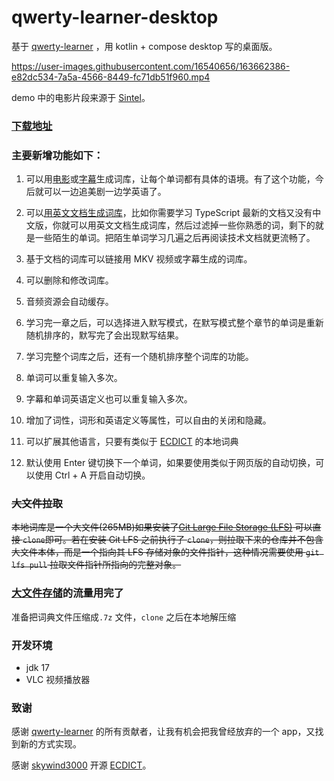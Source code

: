 # qwerty-learner-desktop

基于 [qwerty-learner](https://github.com/Kaiyiwing/qwerty-learner) ，用 kotlin + compose desktop 写的桌面版。

https://user-images.githubusercontent.com/16540656/163662386-e82dc534-7a5a-4566-8449-fc71db51f960.mp4

demo 中的电影片段来源于 [Sintel](https://www.youtube.com/watch?v=eRsGyueVLvQ)。

### [下载地址](https://github.com/tangshimin/qwerty-learner-desktop/releases/tag/v1.0.0-beta2)

### 主要新增功能如下：

1. 可以用[电影](https://github.com/tangshimin/qwerty-learner-desktop/wiki/%E4%BB%8E-MKV-%E8%A7%86%E9%A2%91%E7%94%9F%E6%88%90%E8%AF%8D%E5%BA%93)或[字幕](https://github.com/tangshimin/qwerty-learner-desktop/wiki/%E4%BB%8E%E6%96%87%E6%A1%A3%E7%94%9F%E6%88%90%E8%AF%8D%E5%BA%93)生成词库，让每个单词都有具体的语境。有了这个功能，今后就可以一边追美剧一边学英语了。
  
2. 可以[用英文文档生成词库](https://github.com/tangshimin/qwerty-learner-desktop/wiki/%E4%BB%8E%E6%96%87%E6%A1%A3%E7%94%9F%E6%88%90%E8%AF%8D%E5%BA%93)，比如你需要学习 TypeScript 最新的文档又没有中文版，你就可以用英文文档生成词库，然后过滤掉一些你熟悉的词，剩下的就是一些陌生的单词。把陌生单词学习几遍之后再阅读技术文档就更流畅了。
  
3. 基于文档的词库可以链接用 MKV 视频或字幕生成的词库。
  
4. 可以删除和修改词库。
  
5. 音频资源会自动缓存。
  
6. 学习完一章之后，可以选择进入默写模式，在默写模式整个章节的单词是重新随机排序的，默写完了会出现默写结果。
  
7. 学习完整个词库之后，还有一个随机排序整个词库的功能。
  
8. 单词可以重复输入多次。
  
9. 字幕和单词英语定义也可以重复输入多次。
  
10. 增加了词性，词形和英语定义等属性，可以自由的关闭和隐藏。
  
11. 可以扩展其他语言，只要有类似于 [ECDICT](https://github.com/skywind3000/ECDICT) 的本地词典

12. 默认使用 Enter 键切换下一个单词，如果要使用类似于网页版的自动切换，可以使用 Ctrl + A 开启自动切换。


### ~~大文件拉取~~
~~本地词库是一个大文件(265MB)如果安装了[Git Large File Storage (LFS)](https://git-lfs.github.com/) 可以直接 `clone`即可。若在安装 Git LFS 之前执行了 `clone`，则拉取下来的仓库并不包含大文件本体，而是一个指向其 LFS 存储对象的文件指针，这种情况需要使用 `git lfs pull` 拉取文件指针所指向的完整对象。~~

### [大文件存储](https://git-lfs.github.com/)的流量用完了

准备把词典文件压缩成`.7z` 文件，`clone` 之后在本地解压缩

### 开发环境
- jdk 17
- VLC 视频播放器

### 致谢
感谢 [qwerty-learner](https://github.com/Kaiyiwing/qwerty-learner) 的所有贡献者，让我有机会把我曾经放弃的一个 app，又找到新的方式实现。

感谢 [skywind3000](https://github.com/skywind3000) 开源 [ECDICT](https://github.com/skywind3000/ECDICT)。
